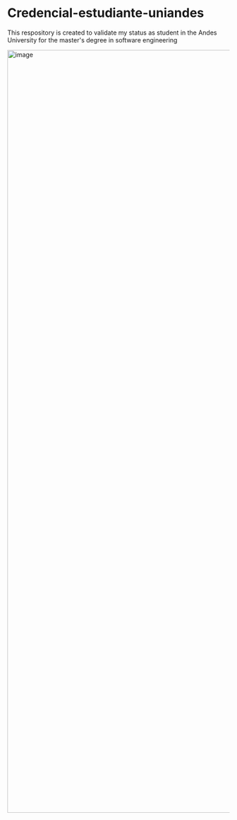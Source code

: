 # Credencial-estudiante-uniandes
This respository is created to validate my status as student in the Andes University for the master's degree in software engineering

<img width="1728" alt="image" src="https://github.com/dparejaUniandes/Credencial-estudiante-uniandes/assets/142551793/2e7ba731-0376-479e-816c-2925fe3293bb">

